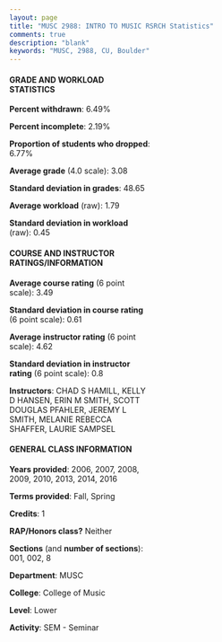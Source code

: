```yaml
---
layout: page
title: "MUSC 2988: INTRO TO MUSIC RSRCH Statistics"
comments: true
description: "blank"
keywords: "MUSC, 2988, CU, Boulder"
--- 
```

<head>
<script src="https://ajax.googleapis.com/ajax/libs/jquery/2.1.3/jquery.min.js"></script>
<script src="https://dl.dropboxusercontent.com/s/pc42nxpaw1ea4o9/highcharts.js?dl=0"></script>
<!-- <script src="../assets/js/highcharts.js"></script> -->
<style type="text/css">@font-face {
	font-family: "Bebas Neue";
	src: url(https://www.filehosting.org/file/details/544349/BebasNeue%20Regular.otf) format("opentype");
	}
	h1.Bebas { 
		font-family: "Bebas Neue", Verdana, Tahoma;
	}
</style>
</head>
<body>
	<div id="container" style="float: right; width: 45%; height: 88%; margin-left: 2.5%; margin-right: 2.5%;"></div>
	<script language="JavaScript">
		$(document).ready(function() {
		var chart = {type: 'column'};
		var title = {text: 'Grade Distribution'};
		var xAxis = {categories: ['A','B','C','D','F'],crosshair: true};
		var yAxis = {min: 0,title: {text: 'Percentage'}};
		var tooltip = {headerFormat: '<center><b><span style="font-size:20px">{point.key}</span></b></center>',
		               pointFormat: '<td style="padding:0"><b>{point.y:.1f}%</b></td>',
		               footerFormat: '</table>',shared: true,useHTML: true};
		var plotOptions = {column: {pointPadding: 0.0,borderWidth: 0}};  
		var credits = {enabled: false};var series= [{name: 'Percent',data: [57.02,19.83,7.44,4.13,11.57,]}];
		var json = {};
		json.chart = chart;
		json.title = title;
		json.tooltip = tooltip;
		json.xAxis = xAxis;
		json.yAxis = yAxis;  
		json.series = series;
		json.plotOptions = plotOptions;  
		json.credits = credits;
		$('#container').highcharts(json);
	});
	</script>
</body>
			   
#### GRADE AND WORKLOAD STATISTICS

**Percent withdrawn**: 6.49%

**Percent incomplete**: 2.19%

**Proportion of students who dropped**: 6.77%

**Average grade** (4.0 scale): 3.08

**Standard deviation in grades**: 48.65

**Average workload** (raw): 1.79

**Standard deviation in workload** (raw): 0.45

#### COURSE AND INSTRUCTOR RATINGS/INFORMATION

**Average course rating** (6 point scale): 3.49

**Standard deviation in course rating** (6 point scale): 0.61

**Average instructor rating** (6 point scale): 4.62

**Standard deviation in instructor rating** (6 point scale): 0.8

**Instructors**: CHAD S HAMILL, KELLY D HANSEN, ERIN M SMITH, SCOTT DOUGLAS PFAHLER, JEREMY L SMITH, MELANIE REBECCA SHAFFER, LAURIE SAMPSEL

#### GENERAL CLASS INFORMATION

**Years provided**: 2006, 2007, 2008, 2009, 2010, 2013, 2014, 2016

**Terms provided**: Fall, Spring

**Credits**: 1

**RAP/Honors class?** Neither

**Sections** (and **number of sections**): 001, 002, 8

**Department**: MUSC

**College**: College of Music

**Level**: Lower

**Activity**: SEM - Seminar